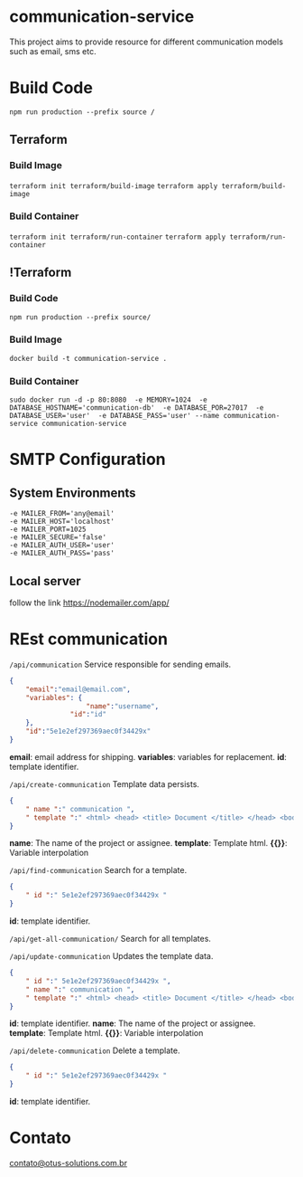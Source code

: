 # communication-service
This project aims to provide resource for different communication models such as email, sms etc.

# Build Code
`npm run production --prefix source /`

## Terraform

### Build Image
`terraform init terraform/build-image`
`terraform apply terraform/build-image`

### Build Container
`terraform init terraform/run-container`
`terraform apply terraform/run-container`

## !Terraform

### Build Code
`npm run production --prefix source/` 

### Build Image
`docker build -t communication-service .` 

### Build Container
`sudo docker run -d -p 80:8080 
-e MEMORY=1024 
-e DATABASE_HOSTNAME='communication-db' 
-e DATABASE_POR=27017 
-e DATABASE_USER='user' 
-e DATABASE_PASS='user'
--name communication-service communication-service`
# SMTP Configuration

## System Environments

```
-e MAILER_FROM='any@email'
-e MAILER_HOST='localhost'
-e MAILER_PORT=1025
-e MAILER_SECURE='false'
-e MAILER_AUTH_USER='user'
-e MAILER_AUTH_PASS='pass'
```

## Local server
follow the link https://nodemailer.com/app/

# REst communication
`/api/communication`
Service responsible for sending emails.

```json
{
    "email":"email@email.com",
    "variables": {
                   "name":"username",
	           "id":"id"
    },
    "id":"5e1e2ef297369aec0f34429x"
}
```

**email**: email address for shipping.
**variables**: variables for replacement.
**id**: template identifier.

`/api/create-communication`
Template data persists.

```json
{
    " name ":" communication ",
    " template ":" <html> <head> <title> Document </title> </head> <body> <p> Hello {{name}}. </p> <p> Identification: {{id} } </p> </body> </html> "
}
```

**name**: The name of the project or assignee.
**template**: Template html.
**{{}}**: Variable interpolation

`/api/find-communication`
Search for a template.

```json
{
    " id ":" 5e1e2ef297369aec0f34429x "
}
```

**id**: template identifier.

`/api/get-all-communication/`
Search for all templates.


`/api/update-communication`
Updates the template data.

```json
{
    " id ":" 5e1e2ef297369aec0f34429x ",
    " name ":" communication ",
    " template ":" <html> <head> <title> Document </title> </head> <body> <p> Hello {{name}}. </p> <p> Identification: {{id} } </p> </body> </html> "
}
```

**id**: template identifier.
**name**: The name of the project or assignee.
**template**: Template html.
**{{}}**: Variable interpolation


`/api/delete-communication`
Delete a template.

```json
{
    " id ":" 5e1e2ef297369aec0f34429x "
}
```

**id**: template identifier.

# Contato
contato@otus-solutions.com.br
